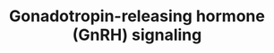 ---
annotations:
- type: Cell Type Ontology
  value: gonadotropin releasing neuron
- type: Pathway Ontology
  value: signaling pathway
authors:
- Zari
- Mkutmon
- Egonw
- Jmelius
- MaintBot
- AlexanderPico
description: Gonadotropin-releasing hormones (GnRH) are the key factors stimulating
  gonadotropin release from the pituitary. GnRHs are decapeptides that act via G-protein
  coupled receptors (gonadotropin-releasing hormone receptors, GnRH-R). To date, several
  molecular forms of GnRH and GnRH-R have been identified in vertebrates. In most
  species, two forms of GnRH are present. one that is hypophysiotropic, stimulating
  gonadotropin release from the pituitary, and one that plays a neuromodulatory role
  in the central nervous system. The pituitary gonadotropins are heterodimeric glycoprotein-hormones
  consisting of a non-covalently linked common glycoprotein-hormone α-subunit and
  a specific β-subunit (FSHβ or LHβ) conferring their biological activity(2)
last-edited: 2019-09-17
organisms:
- Bos taurus
redirect_from:
- /index.php/Pathway:WP2901
- /instance/WP2901
schema-jsonld:
- '@context': https://schema.org/
  '@id': https://wikipathways.github.io/pathways/WP2901.html
  '@type': Dataset
  creator:
    '@type': Organization
    name: WikiPathways
  description: Gonadotropin-releasing hormones (GnRH) are the key factors stimulating
    gonadotropin release from the pituitary. GnRHs are decapeptides that act via G-protein
    coupled receptors (gonadotropin-releasing hormone receptors, GnRH-R). To date,
    several molecular forms of GnRH and GnRH-R have been identified in vertebrates.
    In most species, two forms of GnRH are present. one that is hypophysiotropic,
    stimulating gonadotropin release from the pituitary, and one that plays a neuromodulatory
    role in the central nervous system. The pituitary gonadotropins are heterodimeric
    glycoprotein-hormones consisting of a non-covalently linked common glycoprotein-hormone
    α-subunit and a specific β-subunit (FSHβ or LHβ) conferring their biological activity(2)
  keywords:
  - PLCB4
  - SOS1
  - ADCY5
  - ADCY6
  - ITPR3
  - CALM
  - MAP3K4
  - ADCY3
  - CALM1
  - MAP3K3
  - ADCY2
  - CACNA1C
  - MAPK1
  - KRAS
  - PRKACA
  - Pyk2
  - Calcium signaling pathway
  - PLCB3
  - GNAQ
  - PLA2G4F
  - interactionPathway
  - MAP2K6
  - PLCB2
  - PRKACB
  - MAPK13
  - ADCY1
  - LH-β
  - cAMP
  - MAP2K4
  - ITPR2
  - SRC
  - MAPK10
  - PLA2G4D
  - α-GSU
  - MAPK11
  - MAPK9
  - ADCY7
  - CACNA1F
  - MAP2K2
  - Ca+2
  - ADCY4
  - IP3
  - MAPK8
  - Gs
  - MAPK14
  - Grb2
  - ADCY8
  - MAP2K1
  - FSH-β
  - DAG
  - MEKK
  - HRAS
  - CAMK2D
  - SOS2
  - NRAS
  - GNA11
  - PLA2G4A
  - CACNA1S
  - MAP2K7
  - ELK1
  - AA
  - PRKX
  - MAP3K1
  - MAP2K3
  - GNRH1
  - MAPK12
  - 'Cytokine-cytokine receptor '
  - PLD1
  - c-JUN
  - RAF1
  - PLA2G4E
  - PLA2G4B
  - HB-EGF
  - CAMK2G
  - EGFR
  - PA,PE
  - MAPK3
  - GNRHR
  - CACNA1D
  - MAP3K2
  - CDC42
  - CALM3
  - CALML5
  - DNA
  - PKC
  - interaction pathway
  - PLCB1
  - CAMK2B
  - MAPK Signaling Pathway
  - CALML6
  - GNRH2
  - ITPR1
  - 'Neuroactive ligand-receptor '
  - CREB
  - ADCY9
  - CALM2
  - BMK
  - MMP2
  - MT1
  - CAMK2A
  - PLD2
  license: CC0
  name: Gonadotropin-releasing hormone (GnRH) signaling
seo: CreativeWork
title: Gonadotropin-releasing hormone (GnRH) signaling
wpid: WP2901
---